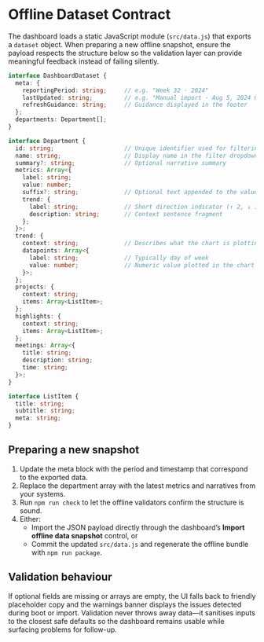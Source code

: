 # Offline Dataset Contract

The dashboard loads a static JavaScript module (`src/data.js`) that exports a `dataset`
object. When preparing a new offline snapshot, ensure the payload respects the structure
below so the validation layer can provide meaningful feedback instead of failing silently.

```ts
interface DashboardDataset {
  meta: {
    reportingPeriod: string;     // e.g. "Week 32 · 2024"
    lastUpdated: string;         // e.g. "Manual import · Aug 5, 2024 09:00"
    refreshGuidance: string;     // Guidance displayed in the footer
  };
  departments: Department[];
}

interface Department {
  id: string;                    // Unique identifier used for filtering
  name: string;                  // Display name in the filter dropdown
  summary?: string;              // Optional narrative summary
  metrics: Array<{
    label: string;
    value: number;
    suffix?: string;             // Optional text appended to the value (%, days, etc.)
    trend: {
      label: string;             // Short direction indicator (↑ 2, ↓ 1, ↗ 0.4)
      description: string;       // Context sentence fragment
    };
  }>;
  trend: {
    context: string;             // Describes what the chart is plotting
    datapoints: Array<{
      label: string;             // Typically day of week
      value: number;             // Numeric value plotted in the chart and table
    }>;
  };
  projects: {
    context: string;
    items: Array<ListItem>;
  };
  highlights: {
    context: string;
    items: Array<ListItem>;
  };
  meetings: Array<{
    title: string;
    description: string;
    time: string;
  }>;
}

interface ListItem {
  title: string;
  subtitle: string;
  meta: string;
}
```

## Preparing a new snapshot

1. Update the meta block with the period and timestamp that correspond to the exported data.
2. Replace the department array with the latest metrics and narratives from your systems.
3. Run `npm run check` to let the offline validators confirm the structure is sound.
4. Either:
   * Import the JSON payload directly through the dashboard’s **Import offline data snapshot**
     control, or
   * Commit the updated `src/data.js` and regenerate the offline bundle with `npm run package`.

## Validation behaviour

If optional fields are missing or arrays are empty, the UI falls back to friendly placeholder
copy and the warnings banner displays the issues detected during boot or import. Validation
never throws away data—it sanitises inputs to the closest safe defaults so the dashboard remains
usable while surfacing problems for follow-up.

